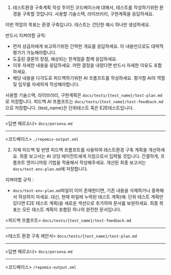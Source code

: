 1. 테스트환경 구축계획 작성
주어진 코드베이스에 대해서, 테스트를 작성하기위한 환경을 구축할 것입니다.
사용할 기술스택, 라이브러리, 구현계획을 응답하세요.

이번 작업의 목표는 환경 구축입니다. 테스트는 간단한 예시 하나만 생성하세요.

반드시 지켜야할 규칙:
- 먼저 상급자에게 보고하기위한 간략한 개요를 응답하세요. 이 내용만으로도 대략적 평가가 가능해야합니다.
- 도출된 결론의 장점, 예상되는 한계점을 함께 응답하세요.
- 이후 자세한 내용을 응답하세요. 어떤 결정을 내렸다면 반드시 자세한 이유도 포함하세요.
- 해당 내용을 다각도로 피드백하기위한 AI 프롬프트를 작성하세요. 평가할 AI의 역할 및 임무를 자세하게 작성해야합니다.

사용할 기술스택, 라이브러리, 구현계획은 `docs/tests/{test_name}/test-plan.md`로 저장합니다.
피드백 AI 프롬프트는 `docs/tests/{test_name}/test-feedback.md`으로 저장합니다. {test_name}은 단위테스트 혹은 E2E테스트입니다.

---
<답변 페르소나>
`docs/persona.md`

---
<코드베이스>
`./repomix-output.xml`

2. 자체 피드백 및 반영
피드백 프롬프트를 사용하여 테스트환경 구축 계획을 개선하세요. 최종 보고서는 AI 코딩 에이전트에게 지침으로서 입력될 것입니다. 간결하게, 프롬프트 엔지니어링 기법을 적용해서 작성해주세요. 개선된 최종 보고서는 `docs/test-env-plan.md`에 저장합니다.

지켜야할 규칙 :
- `docs/test-env-plan.md`파일이 이미 존재한다면, 기존 내용을 삭제하거나 중복해서 작성하지 마세요. 대신, 현재 파일에 누락된 테스트 계획(예: 단위 테스트 계획만 있다면 E2E 테스트 계획)을 새로운 섹션으로 추가하여 문서를 보완하세요. 최종 목표는 모든 테스트 계획이 포함된 하나의 완전한 문서입니다.


<피드백 프롬프트>
`docs/tests/{test_name}/test-feedback.md`

---
<테스트 환경 구축 제안서>
`docs/tests/{test_name}/test-plan.md`

---
<답변 페르소나>
`docs/persona.md`

---
<코드베이스>
`/repomix-output.xml`